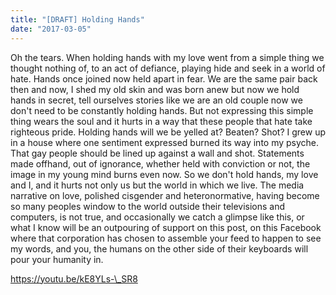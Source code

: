 ```yaml
---
title: "[DRAFT] Holding Hands"
date: "2017-03-05"
---
```


Oh the tears. When holding hands with my love went from a simple thing we thought nothing of, to an act of defiance, playing hide and seek in a world of hate. Hands once joined now held apart in fear. We are the same pair back then and now, I shed my old skin and was born anew but now we hold hands in secret, tell ourselves stories like we are an old couple now we don't need to be constantly holding hands. But not expressing this simple thing wears the soul and it hurts in a way that these people that hate take righteous pride. Holding hands will we be yelled at? Beaten? Shot? I grew up in a house where one sentiment expressed burned its way into my psyche. That gay people should be lined up against a wall and shot. Statements made offhand, out of ignorance, whether held with conviction or not, the image in my young mind burns even now. So we don't hold hands, my love and I, and it hurts not only us but the world in which we live. The media narrative on love, polished cisgender and heteronormative, having become so many peoples window to the world outside their televisions and computers, is not true, and occasionally we catch a glimpse like this, or what I know will be an outpouring of support on this post, on this Facebook where that corporation has chosen to assemble your feed to happen to see my words, and you, the humans on the other side of their keyboards will pour your humanity in. 

https://youtu.be/kE8YLs-\_SR8
